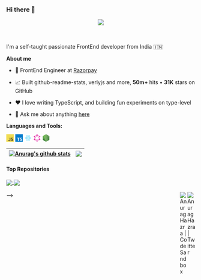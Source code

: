 ### Hi there 👋

<p align="center"><a href="https://mxbhaee.github.io"><img width="80%" src="./assets/gh-readme-header.png" /></a></p>

<br />

I'm a self-taught passionate FrontEnd developer from India 🇮🇳

**About me**

- 💼 FrontEnd Engineer at [Razorpay](http://razorpay.com/)

- 📈 Built github-readme-stats, verlyjs and more, **50m+** hits • **31K** stars on GitHub

- ❤️ I love writing TypeScript, and building fun experiments on type-level

- 💬 Ask me about anything [here](https://github.com/mxbhaee/mxbhaee/issues)



**Languages and Tools:**  

<code><img height="20" src="https://raw.githubusercontent.com/github/explore/80688e429a7d4ef2fca1e82350fe8e3517d3494d/topics/javascript/javascript.png"></code>
<code><img height="20" src="https://raw.githubusercontent.com/github/explore/80688e429a7d4ef2fca1e82350fe8e3517d3494d/topics/typescript/typescript.png"></code>
<code><img height="20" src="https://raw.githubusercontent.com/github/explore/80688e429a7d4ef2fca1e82350fe8e3517d3494d/topics/react/react.png"></code>
<code><img height="20" src="https://raw.githubusercontent.com/github/explore/5c058a388828bb5fde0bcafd4bc867b5bb3f26f3/topics/graphql/graphql.png"></code>
<code><img height="20" src="https://raw.githubusercontent.com/github/explore/80688e429a7d4ef2fca1e82350fe8e3517d3494d/topics/nodejs/nodejs.png"></code>    


| <a href="https://github.com/mxbhaee/github-readme-stats"><img align="center" src="https://github-readme-stats.vercel.app/api?username=anuraghazra&show_icons=true&include_all_commits=true&theme=buefy&hide_border=true" alt="Anurag's github stats" /></a> | <a href="https://github.com/mxbhaee/github-readme-stats"><img align="center" src="https://github-readme-stats.vercel.app/api/top-langs/?username=mxbhaee&layout=compact&theme=buefy&hide_border=true" /></a> |
| ------------- | ------------- |

#### Top Repositories


<a href="https://github.com/mxbhaee/github-readme-stats">
  <img align="center" src="https://github-readme-stats.vercel.app/api/pin/?username=mxbhaee&repo=github-readme-stats&theme=buefy" />
</a>
<a href="https://github.com/mxbhaee/mxbhaee.github.io">
  <img align="center" src="https://github-readme-stats.vercel.app/api/pin/?username=anuraghazra&repo=mxbhaee.github.io&theme=buefy" />
</a>

<br />
<br />

<a href="https://twitter.com/MxBhaee">
  <img align="right" alt="Anurag Hazra | Twitter" width="21px" src="https://raw.githubusercontent.com/mxbhaee/mxbhaee/master/assets/twitter.svg" />
</a>
<a href="https://codesandbox.io/u/mxbhaee">
  <img align="right" alt="Anurag Hazra | CodeSandbox" width="20px" src="https://raw.githubusercontent.com/mxbhaee/mxbhaee/master/assets/codesandbox.svg" />
</a>
-->
